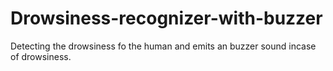 # Drowsiness-recognizer-with-buzzer
Detecting the drowsiness fo the human and emits an buzzer sound incase of drowsiness.
